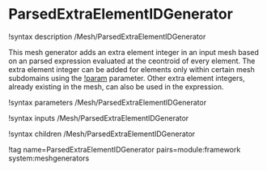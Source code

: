 # ParsedExtraElementIDGenerator

!syntax description /Mesh/ParsedExtraElementIDGenerator

This mesh generator adds an extra element integer in an input mesh based on an parsed expression evaluated at the ceontroid of every element.
The extra element integer can be added for elements only within certain mesh subdomains using the [!param](/Mesh/ParsedExtraElementIDGenerator/restricted_subdomains) parameter.
Other extra element integers, already existing in the mesh, can also be used in the expression.

!syntax parameters /Mesh/ParsedExtraElementIDGenerator

!syntax inputs /Mesh/ParsedExtraElementIDGenerator

!syntax children /Mesh/ParsedExtraElementIDGenerator

!tag name=ParsedExtraElementIDGenerator pairs=module:framework system:meshgenerators
